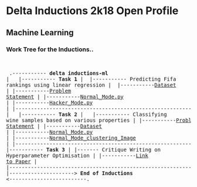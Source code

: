 # Delta Inductions 2k18 Open Profile
## Machine Learning
### Work Tree for the Inductions..
&nbsp;<pre>
.----------- **delta inductions-ml**
|&nbsp;&nbsp;&nbsp;|----------- **Task 1**
     |  &nbsp;|----------- Predicting Fifa rankings using linear regression
        |      &nbsp;|-----------[Dataset](https://raw.githubusercontent.com/manuaatitya/delta-inductions-ml/master/fifa_ranking.csv)
        |	|-----------[Problem Statement](https://github.com/manuaatitya/Delta-Inductions-ml/blob/master/Task1_README.md)
        |	|-----------[Normal_Mode.py](https://github.com/manuaatitya/Delta-Inductions-ml/blob/master/Task1_script.py)
        |       |-----------[Hacker_Mode.py](https://github.com/manuaatitya/delta-inductions-ml/blob/master/Task1_hackermode.py)
        |       |----------------------------------------------------------->
 |&nbsp;&nbsp;&nbsp;|----------- **Task 2**
      |&nbsp;&nbsp;&nbsp;|----------- Classifying wine samples based on various properties
|       |-----------[Problem Statement](https://gist.github.com/Sachin-A/b44d96cac8123feaa741aff7989b9a87)
|       |-----------[Dataset](https://github.com/manuaatitya/delta-inductions-ml/files/2179150/Wine.xlsx)
|       |-----------[Normal_Mode.py](https://github.com/manuaatitya/delta-inductions-ml/blob/master/Normal_mode.py)
|       |-----------[Normal_Mode_clustering_Image](https://github.com/manuaatitya/delta-inductions-ml/blob/master/normal_clustering.png)
|       |----------------------------------------------------------->
|   |----------- **Task 3**
|       |------- Critique Writing on Hyperparameter Optimisation
|       |-----------[Link to Paper](http://papers.nips.cc/paper/4443-algorithms-for-hyper-parameter-optimization.pdf)
|       |----------------------------------------------------------->
|
|---------------------> **End of Inductions** <-------------------------.
</pre>

